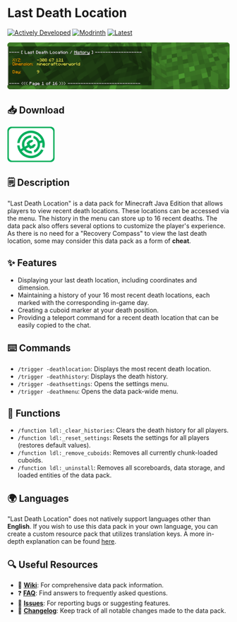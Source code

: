 # Last Death Location
[![Actively Developed](https://img.shields.io/badge/status-actively_developed-brightgreen?style=for-the-badge)](https://github.com/fixyldev/fixyldev/blob/main/STATUS.md#actively-developed)
[![Modrinth](https://img.shields.io/modrinth/dt/zQj6JND7?style=for-the-badge&logo=modrinth&labelColor=gray&color=00af5c&label)](https://modrinth.com/datapack/last-death-location)
[![Latest](https://img.shields.io/modrinth/game-versions/zQj6JND7?style=for-the-badge&label=latest)](https://modrinth.com/datapack/last-death-location/versions)

[![Banner](images/banner.webp)](https://modrinth.com/datapack/last-death-location)

## 📥 Download
[<img src="https://github.com/fixyldev/fixyldev/blob/main/download/modrinth.svg" height="80">](https://modrinth.com/datapack/last-death-location)

## 🗒️ Description
"Last Death Location" is a data pack for Minecraft Java Edition that allows players to view recent death locations. These locations can be accessed via the menu. The history in the menu can store up to 16 recent deaths. The data pack also offers several options to customize the player's experience. As there is no need for a "Recovery Compass" to view the last death location, some may consider this data pack as a form of **cheat**.

## ✨ Features
- Displaying your last death location, including coordinates and dimension.
- Maintaining a history of your 16 most recent death locations, each marked with the corresponding in-game day.
- Creating a cuboid marker at your death position.
- Providing a teleport command for a recent death location that can be easily copied to the chat.

## ⌨️ Commands
- `/trigger -deathlocation`: Displays the most recent death location.
- `/trigger -deathhistory`: Displays the death history.
- `/trigger -deathsettings`: Opens the settings menu.
- `/trigger -deathmenu`: Opens the data pack-wide menu.

## 🚀 Functions
- `/function ldl:_clear_histories`: Clears the death history for all players.
- `/function ldl:_reset_settings`: Resets the settings for all players (restores default values).
- `/function ldl:_remove_cuboids`: Removes all currently chunk-loaded cuboids.
- `/function ldl:_uninstall`: Removes all scoreboards, data storage, and loaded entities of the data pack.

## 🌍 Languages
"Last Death Location" does not natively support languages other than **English**. If you wish to use this data pack in your own language, you can create a custom resource pack that utilizes translation keys. A more in-depth explanation can be found [here](https://github.com/fixyldev/LastDeathLocation/wiki/Languages).

## 🔍 Useful Resources
- 📖 [**Wiki**](https://github.com/fixyldev/LastDeathLocation/wiki): For comprehensive data pack information.
- ❓ [**FAQ**](https://github.com/fixyldev/LastDeathLocation/wiki/FAQ): Find answers to frequently asked questions.
- 🐛 [**Issues**](https://github.com/fixyldev/LastDeathLocation/issues): For reporting bugs or suggesting features.
- 📝 [**Changelog**](https://modrinth.com/datapack/last-death-location/changelog): Keep track of all notable changes made to the data pack.
